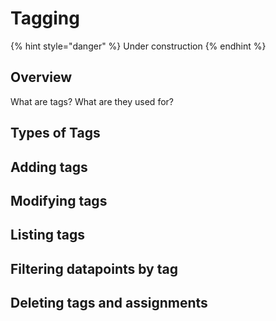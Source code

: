 # Tagging

{% hint style="danger" %}
Under construction
{% endhint %}

## Overview

What are tags? What are they used for? 

## Types of Tags

## Adding tags

## Modifying tags

## Listing tags

## Filtering datapoints by tag

## Deleting tags and assignments

